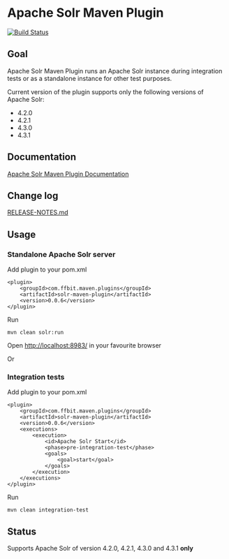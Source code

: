 # Apache Solr Maven Plugin

[![Build Status](https://travis-ci.org/ffbit/solr-maven-plugin.png)](https://travis-ci.org/ffbit/solr-maven-plugin)

## Goal

Apache Solr Maven Plugin runs an Apache Solr instance during integration tests
or as a standalone instance for other test purposes.

Current version of the plugin supports only the following versions of
Apache Solr:

  * 4.2.0
  * 4.2.1
  * 4.3.0
  * 4.3.1

## Documentation

[Apache Solr Maven Plugin Documentation](http://ffbit.github.io/solr-maven-plugin/)

## Change log

[RELEASE-NOTES.md](RELEASE-NOTES.md)

## Usage

### Standalone Apache Solr server

Add plugin to your pom.xml

    <plugin>
        <groupId>com.ffbit.maven.plugins</groupId>
        <artifactId>solr-maven-plugin</artifactId>
        <version>0.0.6</version>
    </plugin>

Run

    mvn clean solr:run

Open <http://localhost:8983/> in your favourite browser

Or

### Integration tests

Add plugin to your pom.xml

    <plugin>
        <groupId>com.ffbit.maven.plugins</groupId>
        <artifactId>solr-maven-plugin</artifactId>
        <version>0.0.6</version>
        <executions>
            <execution>
                <id>Apache Solr Start</id>
                <phase>pre-integration-test</phase>
                <goals>
                    <goal>start</goal>
                </goals>
            </execution>
        </executions>
    </plugin>

Run

    mvn clean integration-test


## Status

Supports Apache Solr of version 4.2.0, 4.2.1, 4.3.0 and 4.3.1 **only**
